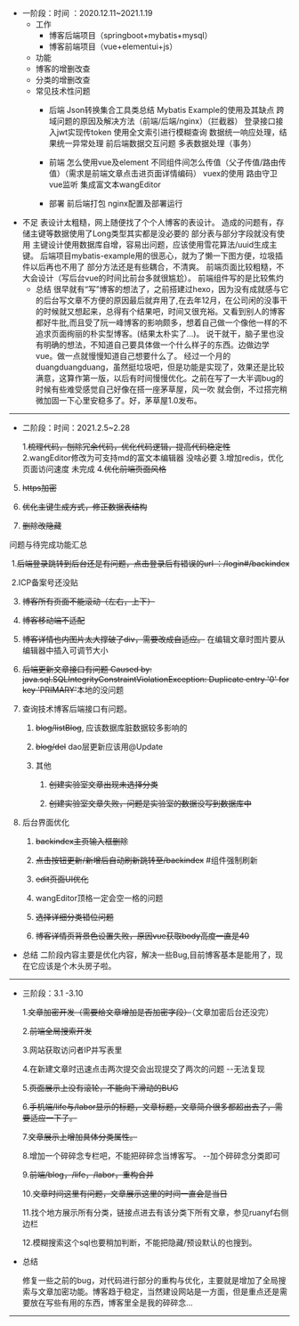 * 一阶段：时间 ：2020.12.11~2021.1.19
  * 工作
    *  博客后端项目（springboot+mybatis+mysql）
    *  博客前端项目（vue+elementui+js）
  * 功能
  * 博客的增删改查
  * 分类的增删改查
  * 常见技术性问题
    * 后端
          Json转换集合工具类总结
          Mybatis Example的使用及其缺点
          跨域问题的原因及解决方法（前端/后端/nginx）（拦截器）
          登录接口接入jwt实现传token
          使用全文索引进行模糊查询
          数据统一响应处理，结果统一异常处理
          前后端数据交互问题
          多表数据处理（事务）
      
    * 前端
         怎么使用vue及element
         不同组件间怎么传值（父子传值/路由传值）（需求是前端文章点击进页面详情编码）
         vuex的使用
         路由守卫
         vue监听
         集成富文本wangEditor
    * 部署
        前后端打包
        nginx配置及部署运行
* 不足
        表设计太粗糙，网上随便找了个个人博客的表设计。
        造成的问题有，存储主键等数据使用了Long类型其实都是没必要的
        部分表与部分字段就没有使用
        主键设计使用数据库自增，容易出问题，应该使用雪花算法/uuid生成主键。
        后端项目mybatis-example用的很恶心，就为了懒一下图方便，垃圾插件以后再也不用了
        部分方法还是有些耦合，不清爽。
        前端页面比较粗糙，不大会设计（写后台vue的时间比前台多就很尴尬）。
        前端组件写的是比较焦灼
  * 总结
      很早就有“写”博客的想法了，之前搭建过hexo，因为没有成就感与它的后台写文章不方便的原因最后就弃用了,在去年12月，在公司闲的没事干的时候就又想起来，总得有个结果吧，时间又很充裕。又看到别人的博客都好牛批,而且受了阮一峰博客的影响颇多，想着自己做一个像他一样的不追求页面绚丽的朴实型博客。(结果太朴实了...)。
  说干就干，脑子里也没有明确的想法，不知道自己要具体做一个什么样子的东西。边做边学vue。做一点就慢慢知道自己想要什么了。
  经过一个月的duangduangduang，虽然挺垃圾吧，但是功能是实现了，效果还是比较满意，这算作第一版，以后有时间慢慢优化。之前在写了一大半调bug的时候有些难受感觉自己好像在搭一座茅草屋，风一吹		就会倒，不过搭完稍微加固一下心里安稳多了。好，茅草屋1.0发布。

---



* 二阶段：时间：2021.2.5~2.28

  1.~~梳理代码，刨除冗余代码，优化代码逻辑，提高代码稳定性~~	                                    
  2.wangEditor修改为可支持md的富文本编辑器                                               				没啥必要
  3.增加redis，优化页面访问速度																						未完成
  4.~~优化前端页面风格~~																		
  
5. ~~https加密~~                                                         							
  
6. ~~优化主键生成方式，修正数据表结构~~										
  
7. ~~删除改隐藏~~																			
  
   
  
问题与待完成功能汇总

​	1.~~后端登录跳转到后台还是有问题，点击登录后有错误的url ：/login#/backindex~~

​	2.ICP备案号还没贴

3. ~~博客所有页面不能滚动（左右，上下）~~					

4. ~~博客移动端不适配~~

5. ~~博客详情也内图片太大撑破了div，需要改成自适应。~~		在编辑文章时图片要从编辑器中插入可调节大小

6. ~~后端更新文章接口有问题  Caused by: java.sql.SQLIntegrityConstraintViolationException: Duplicate entry '0' for key 'PRIMARY'~~本地的没问题

7. 查询技术博客后端接口有问题。
   1. ~~blog/listBlog~~,					应该数据库脏数据较多影响的

   1. ~~blog/del~~  				           dao层更新应该用@Update

   3. 其他

      1. ~~创建实验室文章出现未选择分类~~

      2. ~~创建实验室文章失败，问题是实验室的数据没写到数据库中~~

8. 后台界面优化

   1. ~~backindex主页输入框删除~~
   2. ~~点击按钮更新/新增后自动刷新跳转至/backindex~~    #组件强制刷新

   3. ~~edit页面UI优化~~

   4. wangEditor顶格一定会空一格的问题

   5. ~~选择详细分类错位问题~~

   6. ~~博客详情页背景色设置失败，原因vue获取body高度一直是40~~


  * 总结
       二阶段内容主要是优化内容，解决一些Bug,目前博客基本是能用了，现在它应该是个木头房子啦。

---



* 三阶段：3.1 -3.10

  1.~~文章加密开发（需要给文章增加是否加密字段）~~（文章加密后台还没完）

  2.~~前端全局搜索开发~~

  3.网站获取访问者IP并写表里

  4.在新建文章时迅速点击两次提交会出现提交了两次的问题			--无法复现

  5.~~页面展示上没有滚轮，不能向下滑动的BUG~~

  6.~~手机端/life与/labor显示的标题，文章标题，文章简介很多都超出去了，需要适应一下子。~~		

  7.~~文章展示上增加具体分类属性。~~

  8.增加一个碎碎念专栏吧，不能把碎碎念当博客写。				--加个碎碎念分类即可

  9.~~前端/blog，/life，/labor，重构合并~~

  10.~~文章时间这里有问题，文章展示这里的时间一直会是当日~~			

  11.找个地方展示所有分类，链接点进去有该分类下所有文章，参见ruanyf右侧边栏

  12.模糊搜索这个sql也要稍加判断，不能把隐藏/预设默认的也搜到。

* 总结

  修复一些之前的bug，对代码进行部分的重构与优化，主要就是增加了全局搜索与文章加密功能。博客趋于稳定，当然建设网站是一方面，但是重点还是需要放在写些有用的东西，博客里全是我的碎碎念...

---


